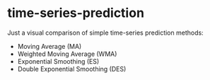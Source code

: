 # time-series-prediction

Just a visual comparison of simple time-series prediction methods:
* Moving Average (MA)
* Weighted Moving Average (WMA)
* Exponential Smoothing (ES)
* Double Exponential Smoothing (DES)
